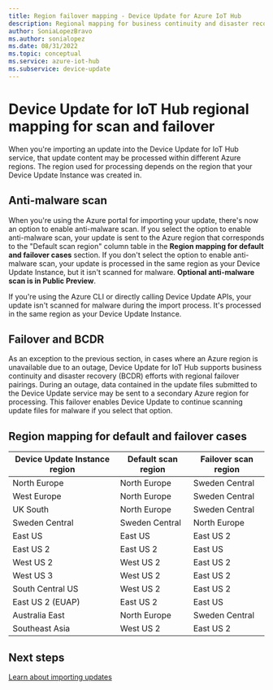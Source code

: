 ```yaml
---
title: Region failover mapping - Device Update for Azure IoT Hub
description: Regional mapping for business continuity and disaster recovery (BCDR) for Device Update for IoT Hub.
author: SoniaLopezBravo
ms.author: sonialopez
ms.date: 08/31/2022
ms.topic: conceptual
ms.service: azure-iot-hub
ms.subservice: device-update
---
```


# Device Update for IoT Hub regional mapping for scan and failover 

When you're importing an update into the Device Update for IoT Hub service, that update content may be processed within different Azure regions. The region used for processing depends on the region that your Device Update Instance was created in.

## Anti-malware scan

When you're using the Azure portal for importing your update, there's now an option to enable anti-malware scan. If you select the option to enable anti-malware scan, your update is sent to the Azure region that corresponds to the "Default scan region" column table in the **Region mapping for default and failover cases** section. If you don't select the option to enable anti-malware scan, your update is processed in the same region as your Device Update Instance, but it isn't scanned for malware. **Optional anti-malware scan is in Public Preview**.

If you're using the Azure CLI or directly calling Device Update APIs, your update isn't scanned for malware during the import process. It's processed in the same region as your Device Update Instance.

## Failover and BCDR

As an exception to the previous section, in cases where an Azure region is unavailable due to an outage, Device Update for IoT Hub supports business continuity and disaster recovery (BCDR) efforts with regional failover pairings. During an outage, data contained in the update files submitted to the Device Update service may be sent to a secondary Azure region for processing. This failover enables Device Update to continue scanning update files for malware if you select that option.

## Region mapping for default and failover cases


| Device Update Instance region|Default scan region|Failover scan region |
| -------- | -------- | -------- |
| North Europe | North Europe   | Sweden Central  |
|West Europe   | North Europe | Sweden Central  |
| UK South| North Europe   | Sweden Central |
|Sweden Central|Sweden Central| North Europe  |
|East US| East US   |East US 2 |
|East US 2| East US 2  |East US  |
|West US 2|West US 2| East US 2   |
|West US 3| West US 2| East US 2  |
|South Central US|West US 2| East US 2 |
|East US 2 (EUAP)|East US 2| East US|
|Australia East|North Europe| Sweden Central|
|Southeast Asia | West US 2| East US 2  |

## Next steps

[Learn about importing updates](.\import-update.md)
